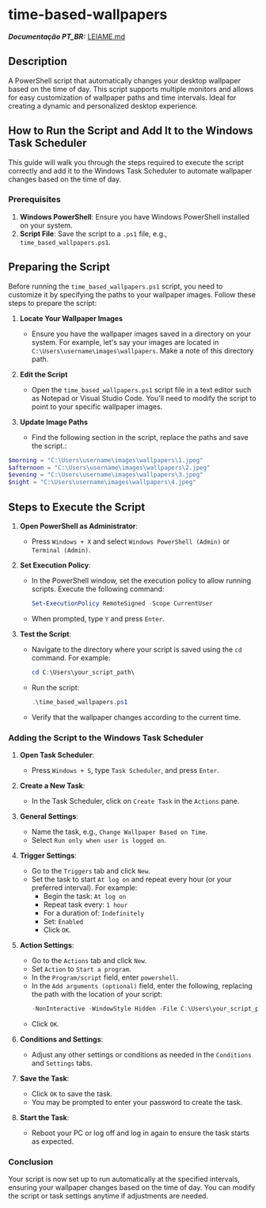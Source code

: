 # time-based-wallpapers
***Documentação PT_BR:*** [LEIAME.md](https://github.com/BrendowPaolillo-dev/time-based-wallpapers/blob/main/LEIAME.md)
## Description
A PowerShell script that automatically changes your desktop wallpaper based on the time of day. This script supports multiple monitors and allows for easy customization of wallpaper paths and time intervals. Ideal for creating a dynamic and personalized desktop experience.

## How to Run the Script and Add It to the Windows Task Scheduler

This guide will walk you through the steps required to execute the script correctly and add it to the Windows Task Scheduler to automate wallpaper changes based on the time of day.

### Prerequisites

1. **Windows PowerShell**: Ensure you have Windows PowerShell installed on your system.
2. **Script File**: Save the script to a `.ps1` file, e.g., `time_based_wallpapers.ps1`.

## Preparing the Script

Before running the `time_based_wallpapers.ps1` script, you need to customize it by specifying the paths to your wallpaper images. Follow these steps to prepare the script:

1. **Locate Your Wallpaper Images**

   - Ensure you have the wallpaper images saved in a directory on your system. For example, let's say your images are located in `C:\Users\username\images\wallpapers`. Make a note of this directory path.

2. **Edit the Script**

   - Open the `time_based_wallpapers.ps1` script file in a text editor such as Notepad or Visual Studio Code. You'll need to modify the script to point to your specific wallpaper images.

3. **Update Image Paths**

   - Find the following section in the script, replace the paths and save the script.:

```powershell
$morning = "C:\Users\username\images\wallpapers\1.jpeg"
$afternoon = "C:\Users\username\images\wallpapers\2.jpeg"
$evening = "C:\Users\username\images\wallpapers\3.jpeg"
$night = "C:\Users\username\images\wallpapers\4.jpeg"
```

## Steps to Execute the Script

1. **Open PowerShell as Administrator**:
   - Press `Windows + X` and select `Windows PowerShell (Admin)` or `Terminal (Admin)`.

2. **Set Execution Policy**:
   - In the PowerShell window, set the execution policy to allow running scripts. Execute the following command:
     ```powershell
     Set-ExecutionPolicy RemoteSigned -Scope CurrentUser
     ```
   - When prompted, type `Y` and press `Enter`.

3. **Test the Script**:
   - Navigate to the directory where your script is saved using the `cd` command. For example:
     ```powershell
     cd C:\Users\your_script_path\
     ```
   - Run the script:
     ```powershell
     .\time_based_wallpapers.ps1
     ```
   - Verify that the wallpaper changes according to the current time.

### Adding the Script to the Windows Task Scheduler

1. **Open Task Scheduler**:
   - Press `Windows + S`, type `Task Scheduler`, and press `Enter`.

2. **Create a New Task**:
   - In the Task Scheduler, click on `Create Task` in the `Actions` pane.

3. **General Settings**:
   - Name the task, e.g., `Change Wallpaper Based on Time`.
   - Select `Run only when user is logged on`.

4. **Trigger Settings**:
   - Go to the `Triggers` tab and click `New`.
   - Set the task to start `At log on` and repeat every hour (or your preferred interval). For example:
     - Begin the task: `At log on`
     - Repeat task every: `1 hour`
     - For a duration of: `Indefinitely`
     - Set: `Enabled`
     - Click `OK`.

5. **Action Settings**:
   - Go to the `Actions` tab and click `New`.
   - Set `Action` to `Start a program`.
   - In the `Program/script` field, enter `powershell`.
   - In the `Add arguments (optional)` field, enter the following, replacing the path with the location of your script:
     ```powershell
     -NonInteractive -WindowStyle Hidden -File C:\Users\your_script_path\time_based_wallpapers.ps1
     ```
   - Click `OK`.

6. **Conditions and Settings**:
   - Adjust any other settings or conditions as needed in the `Conditions` and `Settings` tabs.

7. **Save the Task**:
   - Click `OK` to save the task.
   - You may be prompted to enter your password to create the task.

8. **Start the Task**:
   - Reboot your PC or log off and log in again to ensure the task starts as expected.

### Conclusion

Your script is now set up to run automatically at the specified intervals, ensuring your wallpaper changes based on the time of day. You can modify the script or task settings anytime if adjustments are needed.